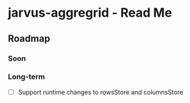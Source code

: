 # jarvus-aggregrid - Read Me

## Roadmap

### Soon



### Long-term

- [ ] Support runtime changes to rowsStore and columnsStore